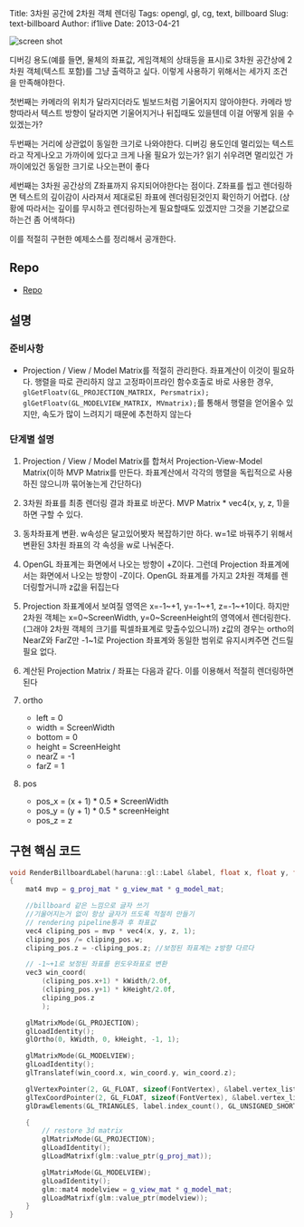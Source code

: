 Title: 3차원 공간에 2차원 객체 렌더링
Tags: opengl, gl, cg, text, billboard
Slug: text-billboard
Author: if1live
Date: 2013-04-21

![screen shot]({attach}text-billboard/screenshot.png)

디버깅 용도(예를 들면, 물체의 좌표값, 게임객체의 상태등을 표시)로 3차원 공간상에 2차원 객체(텍스트 포함)를 그냥 출력하고 싶다. 이렇게 사용하기 위해서는 세가지 조건을 만족해야한다.

첫번째는 카메라의 위치가 달라지더라도 빌보드처럼 기울어지지 않아야한다. 카메라 방향따라서 텍스트 방향이 달라지면 기울어지거나 뒤집때도 있을텐데 이걸 어떻게 읽을 수 있겠는가?

두번째는 거리에 상관없이 동일한 크기로 나와야한다. 디버깅 용도인데 멀리있는 텍스트라고 작게나오고 가까이에 있다고 크게 나올 필요가 있는가? 읽기 쉬우려면 멀리있건 가까이에있건 동일한 크기로 나오는편이 좋다

세번째는 3차원 공간상의 Z좌표까지 유지되어야한다는 점이다. Z좌표를 씹고 렌더링하면 텍스트의 깊이감이 사라져서 제대로된 좌표에 렌더링된것인지 확인하기 어렵다. (상황에 따라서는 깊이를 무시하고 렌더링하는게 필요할때도 있겠지만 그것을 기본값으로 하는건 좀 어색하다)

이를 적절히 구현한 예제소스를 정리해서 공개한다.

## Repo
* [Repo][repo]

## 설명

### 준비사항
* Projection / View / Model Matrix를 적절히 관리한다. 좌표계산이 이것이 필요하다.
행렬을 따로 관리하지 않고 고정파이프라인 함수호출로 바로 사용한 경우, ```glGetFloatv(GL_PROJECTION_MATRIX, Persmatrix); glGetFloatv(GL_MODELVIEW_MATRIX, MVmatrix);```를 통해서 행렬을 얻어올수 있지만, 속도가 많이 느려지기 때문에 추천하지 않는다

### 단계별 설명
1. Projection / View / Model Matrix를 합쳐서 Projection-View-Model Matrix(이하 MVP Matrix를 만든다. 좌표계산에서 각각의 행렬을 독립적으로 사용하진 않으니까 묶어놓는게 간단하다)

2. 3차원 좌표를 최종 렌더링 결과 좌표로 바꾼다. MVP Matrix * vec4(x, y, z, 1)을 하면 구할 수 있다.

3. 동차좌표계 변환. w속성은 달고있어봣자 복잡하기만 하다. w=1로 바꿔주기 위해서 변환된 3차원 좌표의 각 속성을 w로 나눠준다.

4. OpenGL 좌표계는 화면에서 나오는 방향이 +Z이다. 그런데 Projection 좌표계에서는 화면에서 나오는 방향이 -Z이다. OpenGL 좌표계를 가지고 2차원 객체를 렌더링할거니까 z값을 뒤집는다

5. Projection 좌표계에서 보여질 영역은 x=-1~+1, y=-1~+1, z=-1~+1이다. 하지만 2차원 객체는 x=0~ScreenWidth, y=0~ScreenHeight의 영역에서 렌더링한다. (그래야 2차원 객체의 크기를 픽셀좌표계로 맞출수있으니까) z값의 경우는 ortho의 NearZ와 FarZ만 -1~1로 Projection 좌표계와 동일한 범위로 유지시켜주면 건드릴 필요 없다.

6. 계산된 Projection Matrix / 좌표는 다음과 같다. 이를 이용해서 적절히 렌더링하면 된다

7. ortho
	* left = 0
	* width = ScreenWidth
	* bottom = 0
	* height = ScreenHeight
	* nearZ = -1
	* farZ = 1
8. pos
	* pos_x = (x + 1) * 0.5 * ScreenWidth
	* pos_y = (y + 1) * 0.5 * screenHeight
	* pos_z = z


## 구현 핵심 코드
```cpp
void RenderBillboardLabel(haruna::gl::Label &label, float x, float y, float z)
{
	mat4 mvp = g_proj_mat * g_view_mat * g_model_mat;

	//billboard 같은 느낌으로 글자 쓰기
	//기울어지는거 없이 항상 글자가 뜨도록 적절히 만들기
	// rendering pipeline통과 후 좌표값
	vec4 cliping_pos = mvp * vec4(x, y, z, 1);
	cliping_pos /= cliping_pos.w;
	cliping_pos.z = -cliping_pos.z; //보정된 좌표계는 z방향 다르다

	// -1~+1로 보정된 좌표를 윈도우좌표로 변환
	vec3 win_coord(
		(cliping_pos.x+1) * kWidth/2.0f,
		(cliping_pos.y+1) * kHeight/2.0f,
		cliping_pos.z
		);

	glMatrixMode(GL_PROJECTION);
	glLoadIdentity();
	glOrtho(0, kWidth, 0, kHeight, -1, 1);

	glMatrixMode(GL_MODELVIEW);
	glLoadIdentity();
	glTranslatef(win_coord.x, win_coord.y, win_coord.z);

	glVertexPointer(2, GL_FLOAT, sizeof(FontVertex), &label.vertex_list()[0].p);
	glTexCoordPointer(2, GL_FLOAT, sizeof(FontVertex), &label.vertex_list()[0].uv);
	glDrawElements(GL_TRIANGLES, label.index_count(), GL_UNSIGNED_SHORT, label.index_data());

	{
		// restore 3d matrix
		glMatrixMode(GL_PROJECTION);
		glLoadIdentity();
		glLoadMatrixf(glm::value_ptr(g_proj_mat));

		glMatrixMode(GL_MODELVIEW);
		glLoadIdentity();
		glm::mat4 modelview = g_view_mat * g_model_mat;
		glLoadMatrixf(glm::value_ptr(modelview));
	}
}
```

[repo]: https://github.com/if1live/libsora.so-src/tree/master/text_billboard
